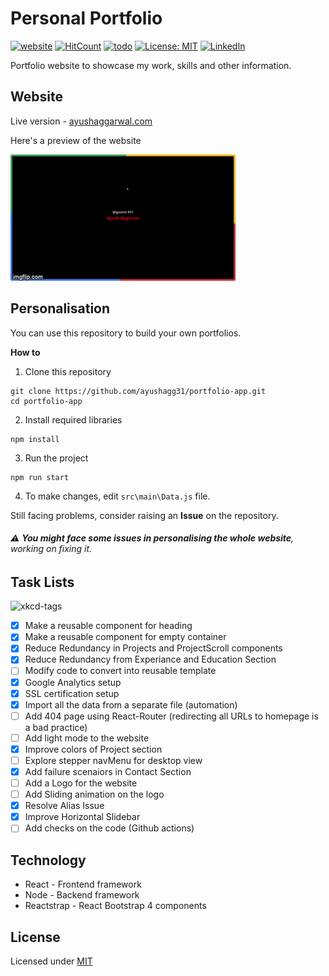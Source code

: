 # Personal Portfolio 
[![website](https://img.shields.io/badge/website-up-%2338B2AC)](https://ayushaggarwal.com/)
[![HitCount](http://hits.dwyl.com/ayushagg31/portfolio-app.svg)](http://hits.dwyl.com/ayushagg31/portfolio-app)
[![todo](https://img.shields.io/badge/todo-12-red)]()
[![License: MIT](https://img.shields.io/badge/license-MIT-yellow.svg)](https://github.com/ayushagg31/portfolio-app/blob/master/LICENSE)
[![LinkedIn](https://img.shields.io/badge/linkedin-connect-blue)](https://www.linkedin.com/in/ayush-aggarwal-b13a92120/)

Portfolio website to showcase my work, skills and other information.

## Website
Live version - [ayushaggarwal.com](https://ayushaggarwal.com/)

Here's a preview of the website

![Preview](preview.gif)

## Personalisation
You can use this repository to build your own portfolios.

**How to**
 1. Clone this repository
 ```console
git clone https://github.com/ayushagg31/portfolio-app.git
cd portfolio-app
 ```
2. Install required libraries
```console
npm install
```
3. Run the project
```console
npm run start
```
4. To make changes, edit ```src\main\Data.js``` file.

Still facing problems, consider raising an **Issue** on the repository.

 ###### :warning: **You might face some issues in personalising the whole website**, working on fixing it.
## Task Lists
![xkcd-tags](https://imgs.xkcd.com/comics/tags.png)

- [x] Make a reusable component for heading 
- [x] Make a reusable component for empty container
- [x] Reduce Redundancy in Projects and ProjectScroll components
- [x] Reduce Redundancy from Experiance and Education Section
- [ ] Modify code to convert into reusable template
- [x] Google Analytics setup
- [x] SSL certification setup
- [x] Import all the data from a separate file (automation)
- [ ] Add 404 page using React-Router (redirecting all URLs to homepage is a bad practice)
- [ ] Add light mode to the website
- [x] Improve colors of Project section
- [ ] Explore stepper navMenu for desktop view
- [x] Add failure scenaiors in Contact Section
- [ ] Add a Logo for the website
- [ ] Add Sliding animation on the logo
- [x] Resolve Alias Issue
- [x] Improve Horizontal Slidebar
- [ ] Add checks on the code (Github actions)

## Technology
- React - Frontend framework
- Node - Backend framework
- Reactstrap - React Bootstrap 4 components

## License
Licensed under [MIT](https://github.com/ayushagg31/portfolio-app/blob/master/LICENSE) 




